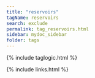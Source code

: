 ```yaml
---
title: "reservoirs"
tagName: reservoirs
search: exclude
permalink: tag_reservoirs.html
sidebar: mydoc_sidebar
folder: tags
---
```

{% include taglogic.html %}

{% include links.html %}
